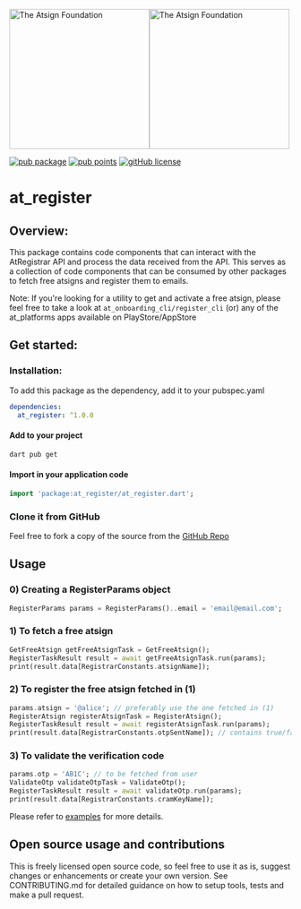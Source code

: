 <a href="https://atsign.com#gh-light-mode-only"><img width=250px src="https://atsign.com/wp-content/uploads/2022/05/atsign-logo-horizontal-color2022.svg#gh-light-mode-only" alt="The Atsign Foundation"></a><a href="https://atsign.com#gh-dark-mode-only"><img width=250px src="https://atsign.com/wp-content/uploads/2023/08/atsign-logo-horizontal-reverse2022-Color.svg#gh-dark-mode-only" alt="The Atsign Foundation"></a>

[![pub package](https://img.shields.io/pub/v/at_register)](https://pub.dev/packages/at_lookup) [![pub points](https://img.shields.io/pub/points/at_register?logo=dart)](https://pub.dev/packages/at_lookup/score) [![gitHub license](https://img.shields.io/badge/license-BSD3-blue.svg)](./LICENSE)

# at_register

## Overview:
This package contains code components that can interact with the AtRegistrar API and process the data received from the 
API.
This serves as a collection of code components
that can be consumed by other packages to fetch free atsigns and register them to emails.

Note:
If you're looking for a utility to get and activate a free atsign,
please feel free to take a look at `at_onboarding_cli/register_cli`
(or) any of the at_platforms apps available on PlayStore/AppStore

## Get started:

### Installation:

To add this package as the dependency, add it to your pubspec.yaml

```yaml
dependencies:
  at_register: ^1.0.0
```

#### Add to your project

```sh
dart pub get 
```

#### Import in your application code

```dart
import 'package:at_register/at_register.dart';
```

### Clone it from GitHub

Feel free to fork a copy of the source from the [GitHub Repo](https://github.com/atsign-foundation/at_libraries)

## Usage
### 0) Creating a RegisterParams object
```dart
RegisterParams params = RegisterParams()..email = 'email@email.com';
```

### 1) To fetch a free atsign

```dart
GetFreeAtsign getFreeAtsignTask = GetFreeAtsign();
RegisterTaskResult result = await getFreeAtsignTask.run(params);
print(result.data[RegistrarConstants.atsignName]);
```

### 2) To register the free atsign fetched in (1)

```dart
params.atsign = '@alice'; // preferably use the one fetched in (1)
RegisterAtsign registerAtsignTask = RegisterAtsign();
RegisterTaskResult result = await registerAtsignTask.run(params);
print(result.data[RegistrarConstants.otpSentName]); // contains true/false if verification code was delivered to email
```

### 3) To validate the verification code

```dart
params.otp = 'AB1C'; // to be fetched from user
ValidateOtp validateOtpTask = ValidateOtp();
RegisterTaskResult result = await validateOtp.run(params);
print(result.data[RegistrarConstants.cramKeyName]);
```
Please refer to [examples](https://github.com/atsign-foundation/at_libraries/blob/doc_at_lookup/at_lookup/example/bin/example.dart) for more details.

## Open source usage and contributions

This is freely licensed open source code, so feel free to use it as is, suggest changes or enhancements or create your
own version. See CONTRIBUTING.md for detailed guidance on how to setup tools, tests and make a pull request.
